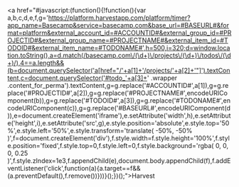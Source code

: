 <a href="#javascript:(function(){!function(){var a,b,c,d,e,f,g='https://platform.harvestapp.com/platform/timer?app_name=Basecamp&service=basecamp.com&base_url=#BASEURL#&format=platform&external_account_id=#ACCOUNTID#&external_group_id=#PROJECTID#&external_group_name=#PROJECTNAME#&external_item_id=#TODOID#&external_item_name=#TODONAME#',h=500,i=320;d=window.location.toString(),a=d.match(/basecamp.com\/(\d+)\/projects\/(\d+)\/todos\/(\d+)/),4==a.length&&(b=document.querySelector('a[href="/'+a[1]+'/projects/'+a[2]+'"]').textContent,c=document.querySelector('#todo_'+a[3]+' .wrapper .content_for_perma').textContent,g=g.replace('#ACCOUNTID#',a[1]),g=g.replace('#PROJECTID#',a[2]),g=g.replace('#PROJECTNAME#',encodeURIComponent(b)),g=g.replace('#TODOID#',a[3]),g=g.replace('#TODONAME#',encodeURIComponent(c)),g=g.replace('#BASEURL#',encodeURIComponent(d)),e=document.createElement('iframe'),e.setAttribute('width',h),e.setAttribute('height',i),e.setAttribute('src',g),e.style.position='absolute',e.style.top='50%',e.style.left='50%',e.style.transform='translate( -50%, -50% )',f=document.createElement('div'),f.style.width=f.style.height='100%',f.style.position='fixed',f.style.top=0,f.style.left=0,f.style.background='rgba( 0, 0, 0, 0.25 )',f.style.zIndex=1e3,f.appendChild(e),document.body.appendChild(f),f.addEventListener('click',function(a){a.target==f&&(a.preventDefault(),f.remove())}))}();})();">Harvest</a>